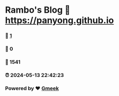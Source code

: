 # Rambo's Blog :link: https://panyong.github.io 
### :page_facing_up: [1](https://panyong.github.io/tag.html) 
### :speech_balloon: 0 
### :hibiscus: 1541 
### :alarm_clock: 2024-05-13 22:42:23 
### Powered by :heart: [Gmeek](https://github.com/Meekdai/Gmeek)
